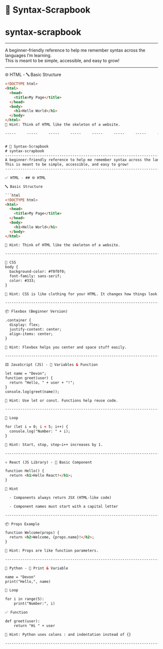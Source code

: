 # 🧠 Syntax-Scrapbook
# syntax-scrapbook
---------------------------------------------------------------------------------------------------------

A beginner-friendly reference to help me remember syntax across the languages I’m learning.  
       This is meant to be simple, accessible, and easy to grow!

---------------------------------------------------------------------------------------------------------

🌐 HTML - 🔤 Basic Structure

```html
<!DOCTYPE html>
<html>
  <head>
    <title>My Page</title>
  </head>
  <body>
    <h1>Hello World</h1>
  </body>
</html>
🧠 Hint: Think of HTML like the skeleton of a website.

-----     -----     -----     -----     -----     -----     -----     -----     -----     -----     -----    


# 🧠 Syntax-Scrapbook
# syntax-scrapbook
---------------------------------------------------------------------------------------------------------
A beginner-friendly reference to help me remember syntax across the languages I’m learning.  
This is meant to be simple, accessible, and easy to grow!
------------------------------------------------------------------------------------------------------------

✅ HTML - ## 🌐 HTML

🔤 Basic Structure

```html
<!DOCTYPE html>
<html>
  <head>
    <title>My Page</title>
  </head>
  <body>
    <h1>Hello World</h1>
  </body>
</html>

🧠 Hint: Think of HTML like the skeleton of a website.

-------------------------------------------------------------------------------------------------------------------

🎨 CSS
body {
  background-color: #f0f0f0;
  font-family: sans-serif;
  color: #333;
}

🧠 Hint: CSS is like clothing for your HTML. It changes how things look.

------------------------------------------------------------------------------------------------------------------

📦 Flexbox (Beginner Version)

.container {
  display: flex;
  justify-content: center;
  align-items: center;
}

🧠 Hint: Flexbox helps you center and space stuff easily.

------------------------------------------------------------------------------------------------------------------

🟨 JavaScript (JS) - 🧮 Variables & Function

let name = "Devon";
function greet(user) {
  return "Hello, " + user + "!";
}
console.log(greet(name));

🧠 Hint: Use let or const. Functions help reuse code.

------------------------------------------------------------------------------------------------------------------

🔁 Loop

for (let i = 0; i < 5; i++) {
  console.log("Number: " + i);
}

🧠 Hint: Start, stop, step—i++ increases by 1.

--------------------------------------------------------------------------------------------------------------------

⚛️ React (JS Library) - 🧱 Basic Component

function Hello() {
  return <h1>Hello React!</h1>;
}

🧠 Hint

  - Components always return JSX (HTML-like code)

  - Component names must start with a capital letter

-------------------------------------------------------------------------------------------------------------------

📦 Props Example

function Welcome(props) {
  return <h2>Welcome, {props.name}!</h2>;
}

🧠 Hint: Props are like function parameters.

-------------------------------------------------------------------------------------------------------------------

🐍 Python - 🐍 Print & Variable

name = "Devon"
print("Hello,", name)

🔁 Loop

for i in range(5):
    print("Number:", i)

✅ Function

def greet(user):
    return "Hi " + user

🧠 Hint: Python uses colons : and indentation instead of {}

-------------------------------------------------------------------------------------------------------------------














